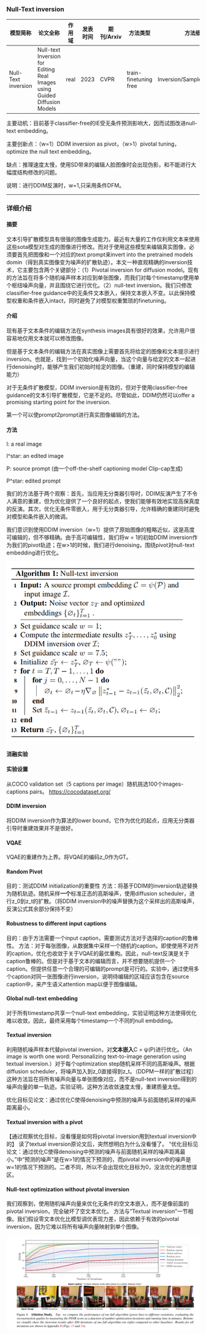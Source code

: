 ### Null-Text inversion

| 模型简称 | 论文全称 | 作用域 | 发表时间 | 期刊/Arxiv | 方法类型 | 方法细分 |
| --- | --- | --- | --- | --- | --- | --- |
| Null-Text inversion | Null-text Inversion for Editing Real Images using Guided Diffusion Models | real | 2023 | CVPR | train-finetuning free | Inversion/SampleModification |

主要动机：目前基于classifier-free的IE受无条件预测影响大，因而试图改进null-text embedding。

主要创新点：（w=1）DDIM inversion as pivot，（w>1）pivotal tuning，optimize the null text embedding。

缺点：推理速度太慢，使用SD带来的编辑人脸图像时会出现伪影，和不能进行大幅度结构修改的问题。

说明：进行DDIM反演时，w=1,只采用条件DFM。

---
### 详细介绍
#### 摘要
文本引导扩散模型具有很强的图像生成能力。最近有大量的工作仅利用文本来使用这些sota模型对生成的图像进行修改。而对于使用这些模型来编辑真实图像，必须要首先把图像和一个对应的text prompt来invert into the pretrained models domin（得到真实图像变为噪声的扩散轨迹）。本文一种直观精确的inversion技术，它主要包含两个关键部分：（1）Pivotal inversion for diffusion model。现有的方法旨在将多个随机噪声样本对应到单张图像，而我们对每个timestamp使用单个枢纽噪声向量，并且围绕它进行优化。（2）null-text inversion。我们只修改classifier-free guidance中的无条件文本嵌入，保持文本嵌入不变。以此保持模型权重和条件嵌入intact，同时避免了对模型权重繁琐的finetuning。
#### 介绍
现有基于文本条件的编辑方法在synthesis images具有很好的效果，允许用户很容易地仅用文本就可以修改图像。

但是基于文本条件的编辑方法在真实图像上需要首先将给定的图像和文本提示进行inversion。也就是，找到一个初始化噪声向量，当这个向量与给定的文本一起进行denoising时，能够产生我们初始时给定的图像。（重建，同时保持模型的编辑能力）

对于无条件扩散模型，DDIM inversion是有效的，但对于使用classifier-free guidance的文本引导扩散模型，它是不足的。尽管如此，DDIM仍然可以offer a promising starting point for the inversion.

第一个可以使prompt2prompt进行真实图像编辑的方法。
#### 方法
I: a real image

I^star: an edited image

P: source prompt (由一个off-the-shelf captioning model Clip-cap生成)

P^star: edited prompt

我们的方法基于两个观察：首先，当应用无分类器引导时，DDIM反演产生了不令人满意的重建，但为优化提供了一个良好的起点，使我们能够有效地实现高保真度的反演。其次，优化无条件零嵌入，用于无分类器引导，允许精确的重建同时避免对模型和条件嵌入的微调。

我们意识到使用DDIM inversion（w=1）提供了原始图像的粗略近似，这是高度可编辑的，但不够精确。由于高可编辑性，我们将w = 1的初始DDIM inversion作为我们的pivot轨迹；在w>1的时候，我们进行denoising，围绕pivot对null-text embedding进行优化。

![Image](https://github.com/ZhaoLinZheng/Image-Editing-with-DiffusionModel/blob/8f4ffc4eb3ae4e39d53ff690aa615f02c0abe266/null-text.png)

#### 消融实验
#### 实验设置
从COCO validation set（5 captions per image）随机挑选100个images-captions pairs。
https://cocodataset.org/
#### DDIM inversion
将DDIM inversion作为算法的lower bound，它作为优化的起点，应用无分类器引导时重建效果并不是很好。
#### VQAE
VQAE的重建作为上界。将VQAE的编码z_0作为GT。
#### Random Pivot
目的：测试DDIM initialization的重要性
方法：将基于DDIM的inversion轨迹替换为随机轨迹。随机采样**一个**标准正态的高斯噪声，使用diffusion scheduler，进行z_0到z_t的扩散。（将DDIM inversion中的噪声替换为这个采样出的高斯噪声，反演公式其余部分保持不变）
#### Robustness to different input captions
目的：由于方法需要一个input caption，需要测试方法对于选择的caption的鲁棒性。
方法：对于每张图像，从数据集中采样一个随机的caption。即使使用不对齐的caption，优化也收敛于关于VQAE的最优重构。因此，null-text反演是关于caption鲁棒的。但是对于基于文本的编辑而言，并不想要随机提供一个caption。但提供任意一个合理的可编辑的prompt是可行的。实验中，通过使用多个caption对同一张图像进行inversion，说明待编辑的区域应该包含在source caption中，来产生语义attention map以便于图像编辑。
#### Global null-text embedding
对于所有timestamp共享一个null-text embedding，实验证明这种方法使得优化难以收敛。因此，最终采用每个timestamp一个不同的null embdding。
#### Textual inversion
利用随机噪声样本代替pivotal inversion，对**文本嵌入**C = ψ(P)进行优化。（An image is worth one word: Personalizing text-to-image generation using textual inversion.）对于每个optimization step随机采样不同的高斯噪声。根据diffusion scheduler，将噪声加入到z_0直接得到z_t。（DDPM一样的扩散过程）这种方法旨在将所有噪声向量与单张图像对应，而不是null-text inversion得到的噪声向量的单一轨迹。实验证明，这种方法收敛速度太慢，重建质量太低。

优化目标见论文：通过优化C使得denoising中预测的噪声与前面随机采样的噪声距离最小。
#### Textual inversion with a pivot
【通过观察优化目标，没看懂是如何将pivotal inversion用到textual inversion中的】
读了textual inversion原论文后，突然想明白为什么没看懂了。
“优化目标见论文：通过优化C使得denoising中预测的噪声与前面随机采样的噪声距离最小。”中“预测的噪声”是在w>1的情况下预测的，而pivotal inversion中的噪声是w=1的情况下预测的。二者不同，所以不会出现优化目标为0，没法优化的思想误区。
#### Null-text optimization without pivotal inversion
我们观察到，使用随机噪声向量来优化无条件的空文本嵌入，而不是像前面的pivotal inversion，完全破坏了空文本优化。
方法与“Textual inversion”一节相像。我们假设零文本优化比模型调优表现力差，因此依赖于有效的pivotal inversion，因为它难以将所有噪声向量映射到单个图像。

![Image](https://github.com/ZhaoLinZheng/Image-Editing-with-DiffusionModel/blob/508ca1dc8edf663e52b61668ba34a21f32deb79a/Images/Null-text%20ablation%20study.png)
